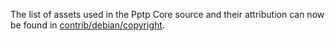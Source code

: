 The list of assets used in the Pptp Core source and their attribution can now be found in [contrib/debian/copyright](../contrib/debian/copyright).
